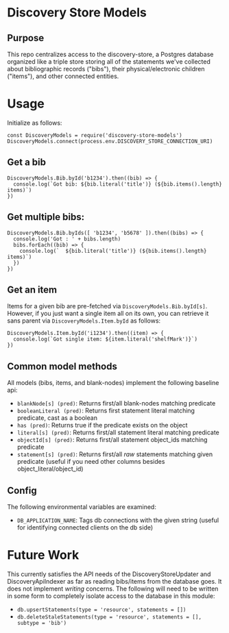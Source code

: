 # Discovery Store Models

## Purpose

This repo centralizes access to the discovery-store, a Postgres database organized like a triple store storing all of the statements we've collected about bibliographic records ("bibs"), their physical/electronic children ("items"), and other connected entities.

# Usage

Initialize as follows:

```
const DiscoveryModels = require('discovery-store-models')
DiscoveryModels.connect(process.env.DISCOVERY_STORE_CONNECTION_URI)
```

## Get a bib

```
DiscoveryModels.Bib.byId('b1234').then((bib) => {
  console.log(`Got bib: ${bib.literal('title')} (${bib.items().length} items)`)
})
```

## Get multiple bibs:

```
DiscoveryModels.Bib.byIds([ 'b1234', 'b5678' ]).then((bibs) => {
  console.log('Got : ' + bibs.length)
  bibs.forEach((bib) => { 
    console.log(`  ${bib.literal('title')} (${bib.items().length} items)`)
  })
})
```

## Get an item

Items for a given bib are pre-fetched via `DiscoveryModels.Bib.byId[s]`. However, if you just want a single item all on its own, you can retrieve it sans parent via `DiscoveryModels.Item.byId` as follows:

```
DiscoveryModels.Item.byId('i1234').then((item) => {
  console.log(`Got single item: ${item.literal('shelfMark')}`)
})
```

## Common model methods

All models (bibs, items, and blank-nodes) implement the following baseline api:

 * `blankNode[s] (pred)`: Returns first/all blank-nodes matching predicate
 * `booleanLiteral (pred)`: Returns first statement literal matching predicate, cast as a boolean
 * `has (pred)`: Returns true if the predicate exists on the object
 * `literal[s] (pred)`: Returns first/all statement literal matching predicate
 * `objectId[s] (pred)`: Returns first/all statement object_ids matching predicate
 * `statement[s] (pred)`: Returns first/all *raw* statements matching given predicate (useful if you need other columns besides object_literal/object_id)

## Config

The following environmental variables are examined:

 * `DB_APPLICATION_NAME`: Tags db connections with the given string (useful for identifying connected clients on the db side)

# Future Work

This currently satisfies the API needs of the DiscoveryStoreUpdater and DiscoveryApiIndexer as far as reading bibs/items from the database goes. It does not implement *writing* concerns. The following will need to be written in some form to completely isolate access to the database in this module:

 * `db.upsertStatements(type = 'resource', statements = [])`
 * `db.deleteStaleStatements(type = 'resource', statements = [], subtype = 'bib')`


